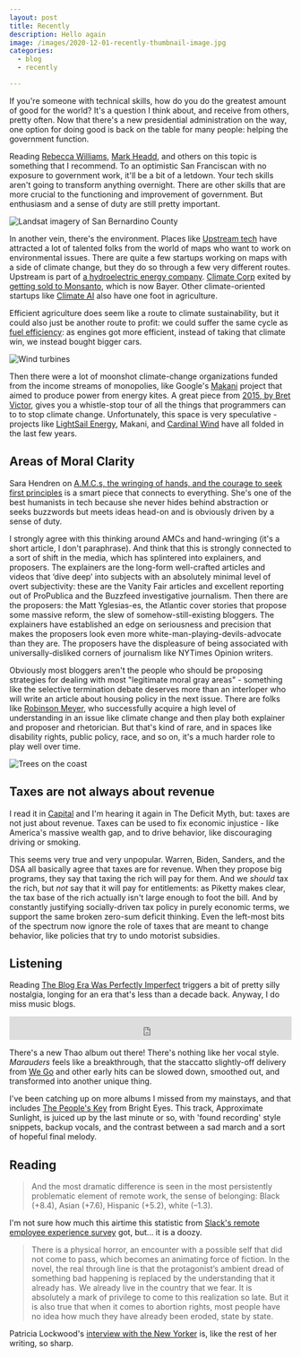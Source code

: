 ```yaml
---
layout: post
title: Recently
description: Hello again
image: /images/2020-12-01-recently-thumbnail-image.jpg
categories:
  - blog
  - recently

---
```


If you're someone with technical skills, how do you do the greatest amount of good for the world? It's a question I think about, and receive from others, pretty often. Now that there's a new presidential administration on the way, one option for doing good is back on the table for many people: helping the government function.

Reading [Rebecca Williams](https://twitter.com/internetrebecca/status/1325829059155202049), [Mark Headd](https://mheadd.medium.com/filling-up-the-civic-tech-toolbox-a976161a84be), and others on this topic is something that I recommend. To an optimistic San Franciscan with no exposure to government work, it'll be a bit of a letdown. Your tech skills aren't going to transform anything overnight. There are other skills that are more crucial to the functioning and improvement of government. But enthusiasm and a sense of duty are still pretty important.

![Landsat imagery of San Bernardino County](/images/2020-12-01-recently-landsat-imagery-of-san-bernardino-county.jpg)

In another vein, there's the environment. Places like [Upstream tech](https://upstream.tech) have attracted a lot of talented folks from the world of maps who want to work on environmental issues. There are quite a few startups working on maps with a side of climate change, but they do so through a few very different routes. Upstream is part of [a hydroelectric energy company](https://www.natelenergy.com). [Climate Corp](https://climate.com) exited by [getting sold to Monsanto](https://www.sfgate.com/business/bottomline/article/Monsanto-buys-Climate-Corp-for-930-million-4975474.php), which is now Bayer. Other climate-oriented startups like [Climate  AI](https://climate.ai) also have one foot in agriculture.

Efficient agriculture does seem like a route to climate sustainability, but it could also just be another route to profit: we could suffer the same cycle as [fuel efficiency](https://grist.org/article/2012-01-04-engineers-make-huge-strides-in-fuel-efficiency-automakers-just-b/): as engines got more efficient, instead of taking that climate win, we instead bought bigger cars.

![Wind turbines](/images/2020-12-01-recently-wind-turbines.png)

Then there were a lot of moonshot climate-change organizations funded from the income streams of monopolies, like Google's [Makani](https://techcrunch.com/2020/02/18/alphabet-takes-the-wind-out-of-its-makani-energy-kites/) project that aimed to produce power from energy kites. A great piece from [2015, by Bret Victor](http://worrydream.com/ClimateChange/), gives you a whistle-stop tour of all the things that programmers can to to stop climate change. Unfortunately, this space is very speculative - projects like [LightSail Energy](https://en.wikipedia.org/wiki/LightSail_Energy), Makani, and [Cardinal Wind](https://entrepreneurship.mit.edu/news/ultra-capital-acquires-evervest-formerly-cardinal-wind/) have all folded in the last few years.

## Areas of Moral Clarity

Sara Hendren on [A.M.C.s, the wringing of hands, and the courage to seek first principles](http://sarahendren.com/2020/11/19/amcs-the-wringing-of-hands-and-the-courage-to-seek-first-principles/) is a smart piece that connects to everything. She's one of the best humanists in tech because she never hides behind abstraction or seeks buzzwords but meets ideas head-on and is obviously driven by a sense of duty.

I strongly agree with this thinking around AMCs and hand-wringing (it's a short article, I don't paraphrase). And think that this is strongly connected to a sort of shift in the media, which has splintered into explainers, and proposers. The explainers are the long-form well-crafted articles and videos that ‘dive deep’ into subjects with an absolutely minimal level of overt subjectivity: these are the Vanity Fair articles and excellent reporting out of ProPublica and the Buzzfeed investigative journalism. Then there are the proposers: the Matt Yglesias-es, the Atlantic cover stories that propose some massive reform, the slew of somehow-still-existing bloggers. The explainers have established an edge on seriousness and precision that makes the proposers look even more white-man-playing-devils-advocate than they are. The proposers have the displeasure of being associated with universally-disliked corners of journalism like NYTimes Opinion writers.

Obviously most bloggers aren't the people who should be proposing strategies for dealing with most "legitimate moral gray areas" - something like the selective termination debate deserves more than an interloper who will write an article about housing policy in the next issue. There are folks like [Robinson Meyer](https://www.theatlantic.com/author/robinson-meyer/), who successfully acquire a high level of understanding in an issue like climate change and then play both explainer and proposer and rhetorician. But that's kind of rare, and in spaces like disability rights, public policy, race, and so on, it's a much harder role to play well over time.

![Trees on the coast](/images/2020-12-01-recently-trees-on-the-coast.jpeg)

## Taxes are not always about revenue

I read it in [Capital](https://macwright.com/2020/08/21/capital.html) and I'm hearing it again in The Deficit Myth, but: taxes are not just about revenue. Taxes can be used to fix economic injustice - like America's massive wealth gap, and to drive behavior, like discouraging driving or smoking.

This seems very true and very unpopular. Warren, Biden, Sanders, and the DSA all basically agree that taxes are for revenue. When they propose big programs, they say that taxing the rich will pay for them. And we _should_ tax the rich, but _not_ say that it will pay for entitlements: as Piketty makes clear, the tax base of the rich actually isn't large enough to foot the bill. And by constantly justifying socially-driven tax policy in purely economic terms, we support the same broken zero-sum deficit thinking. Even the left-most bits of the spectrum now ignore the role of taxes that are meant to change behavior, like policies that try to undo motorist subsidies.

## Listening

Reading [The Blog Era Was Perfectly Imperfect](https://www.complex.com/pigeons-and-planes/2020/08/music-blogs) triggers a bit of pretty silly nostalgia, longing for an era that's less than a decade back. Anyway, I do miss music blogs.

<iframe style="border: 0; width: 100%; height: 42px;" src="https://bandcamp.com/EmbeddedPlayer/album=3156800882/size=small/bgcol=ffffff/linkcol=333333/track=2356986560/transparent=true/" seamless><a href="https://thaoandthegetdownstaydown.bandcamp.com/album/temple">Temple by Thao and the Get Down Stay Down</a></iframe>

There's a new Thao album out there! There's nothing like her vocal style. _Marauders_ feels like a breakthrough, that the staccatto slightly-off delivery from [We Go](https://thaoandthegetdownstaydown.bandcamp.com/track/we-go) and other early hits can be slowed down, smoothed out, and transformed into another unique thing.

I've been catching up on more albums I missed from my mainstays, and that includes [The People's Key](https://brighteyes.bandcamp.com/track/approximate-sunlight) from Bright Eyes. This track, Approximate Sunlight, is juiced up by the last minute or so, with 'found recording' style snippets, backup vocals, and the contrast between a sad march and a sort of hopeful final melody.

## Reading

> And the most dramatic difference is seen in the most persistently problematic element of remote work, the sense of belonging: Black (+8.4), Asian (+7.6), Hispanic (+5.2), white (–1.3).

I'm not sure how much this airtime this statistic from [Slack's remote employee experience survey](https://slack.com/blog/transformation/remote-employee-experience-index-launch) got, but… it is a doozy.

> There is a physical horror, an encounter with a possible self that did not come to pass, which becomes an animating force of fiction. In the novel, the real through line is that the protagonist’s ambient dread of something bad happening is replaced by the understanding that it already has. We already live in the country that we fear. It is absolutely a mark of privilege to come to this realization so late. But it is also true that when it comes to abortion rights, most people have no idea how much they have already been eroded, state by state.

Patricia Lockwood's [interview with the New Yorker](https://www.newyorker.com/books/this-week-in-fiction/patricia-lockwood-11-30-20) is, like the rest of her writing, so sharp.

